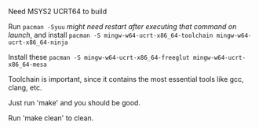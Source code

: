 Need MSYS2 UCRT64 to build

Run ``pacman -Syuu`` *might need restart after executing that command on launch*, and install ``pacman -S mingw-w64-ucrt-x86_64-toolchain mingw-w64-ucrt-x86_64-ninja``

Install these ``pacman -S mingw-w64-ucrt-x86_64-freeglut mingw-w64-ucrt-x86_64-mesa``

Toolchain is important, since it contains the most essential tools like gcc, clang, etc.

Just run 'make' and you should be good.

Run 'make clean' to clean.